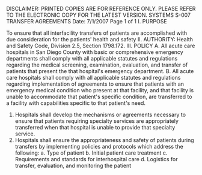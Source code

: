DISCLAIMER: PRINTED COPIES ARE FOR REFERENCE ONLY. PLEASE REFER TO THE ELECTRONIC COPY FOR THE LATEST VERSION.
SYSTEMS S-007
TRANSFER AGREEMENTS
Date: 7/1/2007 Page 1 of 1
I. PURPOSE

To ensure that all interfacility transfers of patients are accomplished with due consideration for the
patients' health and safety
II. AUTHORITY: Health and Safety Code, Division 2.5, Section 1798.172.
III. POLICY
A. All acute care hospitals in San Diego County with basic or comprehensive emergency
departments shall comply with all applicable statutes and regulations regarding the medical
screening, examination, evaluation, and transfer of patients that present the that hospital's
emergency department.
B. All acute care hospitals shall comply with all applicable statutes and regulations regarding
implementation of agreements to ensure that patients with an emergency medical condition
who present at that facility, and that facility is unable to accommodate that patient's specific
condition, are transferred to a facility with capabilities specific to that patient's need.
1. Hospitals shall develop the mechanisms or agreements necessary to ensure that patients
requiring specialty services are appropriately transferred when that hospital is unable to
provide that specialty service.
2. Hospitals shall ensure the appropriateness and safety of patients during transfers by
implementing policies and protocols which address the following:
a. Type of patient
b. Initial patient care treatment
c. Requirements and standards for interhospital care
d. Logistics for transfer, evaluation, and monitoring the patient

